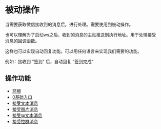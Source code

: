 # 被动操作

当需要获取微信接收到的消息后，进行处理。需要使用到被动操作。

也可以理解为了启动ws之后，收到的消息的主动推送到执行地址。用于处理接受消息的回调函数。

这样也可以实现自动回复功能。可以用任何语言来实现我们需要的功能。

例如：接收到 "签到" 后，自动回复 "签到完成"

## 操作功能

- [环境](async/environment.md)
- [0基础入口](async/empty.md)
- [接受文本消息](async/receive_text.md)
- [接受图片消息](async/receive_pic.md)
- [接受@文本消息](async/receive_text_at.md)
- [接受拉群消息](async/inviter_group.md)
